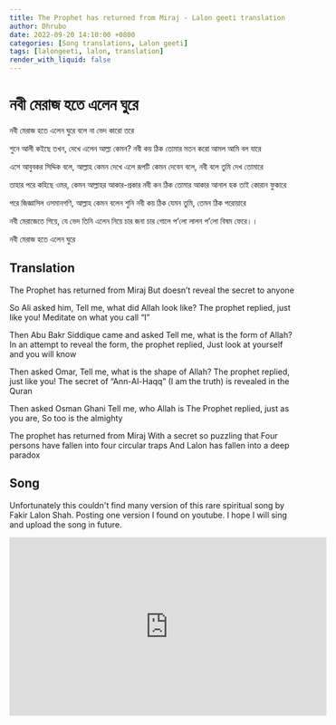 ```yaml
---
title: The Prophet has returned from Miraj - Lalon geeti translation 
author: Dhrubo
date: 2022-09-20 14:10:00 +0800
categories: [Song translations, Lalon geeti]
tags: [lalongeeti, lalon, translation]
render_with_liquid: false
---
```



# নবী মেরাজ হতে এলেন ঘুরে


নবী মেরাজ হতে এলেন ঘুরে
বলে না ভেদ কারো তরে

শুনে আলী কইছে তখন,
দেখে এলেন আল্লা কেমন?
নবী কয় ঠিক তোমার মতন
করো আমল আমি বল যারে

এসে আবুবকর সিদ্দিক বলে,
আল্লাহ কেমন দেখে এলে
রূপটি কেমন দেবেন বলে,
নবী বলে তুমি দেখ তোমারে

তাহার পরে কহিছে ওমর,
কেমন আল্লাহর আকার-প্রকার
নবী কন ঠিক তোমার আকার
আনাল হক তাই কোরান ফুকারে

পরে জিজ্ঞাসিল ওসমানগণি,
আল্লাহ কেমন বলেন শুনি
নবী কয় ঠিক যেমন তুমি,
তেমন ঠিক পরোয়ারে

  

নবী মেরাজেতে গিয়ে,
যে ভেদ তিনি এলেন নিয়ে
চার জনা চার গোলে প’লো 
লালন প’লো বিষম ফেরে।।

নবী মেরাজ হতে এলেন ঘুরে

## Translation

The Prophet has returned from Miraj
But doesn’t reveal the secret to anyone

So Ali asked him,
Tell me, what did Allah look like?
The prophet replied, just like you!
Meditate on what you call “I”

Then Abu Bakr Siddique came and asked
Tell me, what is the form of Allah?
In an attempt to reveal the form, the prophet replied,
Just look at yourself and you will know


Then asked Omar,
Tell me, what is the shape of Allah?
The prophet replied, just like you!
The secret of “Ann-Al-Haqq” (I am the truth) is revealed in the Quran

Then asked Osman Ghani
Tell me, who Allah is
The Prophet replied, just as you are,
So too is the almighty

The prophet has returned from Miraj
With a secret so puzzling that
Four persons have fallen into four circular traps
And Lalon has fallen into a deep paradox

## Song
Unfortunately this couldn't find many version of this rare spiritual song by Fakir Lalon Shah. Posting one version I found on youtube. I hope I will sing and upload the song in future.


<iframe width="560" height="315" src="https://www.youtube.com/embed/4s038wrh6ZY" title="YouTube video player" frameborder="0" allow="accelerometer; autoplay; clipboard-write; encrypted-media; gyroscope; picture-in-picture" allowfullscreen></iframe>